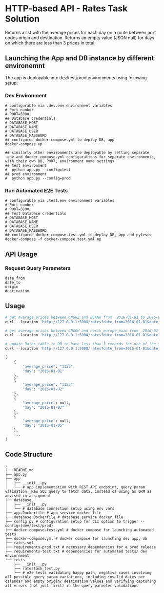 # HTTP-based API - Rates Task Solution

Returns a list with the average prices for each day on a route between port codes origin and destination. Returns an empty value (JSON null) for days on which there are less than 3 prices in total.

## Launching the App and DB instance by different environemnt
The app is deployable into dev/test/prod environments using following setup:
### Dev Environment
```
# configurable via .dev.env environment variables
# Port number
# PORT=5000
## Database credentials
# DATABASE_HOST
# DATABASE_NAME
# DATABASE_USER
# DATABASE_PASSWORD
## configured docker-compose.yml to deploy DB, app
docker-compose up

## similarly other environments are deployable by setting separate .env and docker-compose.yml configurations for separate environments, with their own DB, PORT, environment name settings
## test environment
#  python app.py --config=test
## prod environment
#  python app.py --config=prod
```

### Run Automated E2E Tests
```
# configurable via .test.env environment variables
# Port number
# PORT=5000
## Test Database credentials
# DATABASE_HOST
# DATABASE_NAME
# DATABASE_USER
# DATABASE_PASSWORD
## configured docker-compose.test.yml to deploy DB, app and pytests 
docker-compose -f docker-compose.test.yml up
```

## API Usage
### Request Query Parameters
``` 
date_from
date_to
origin
destination
```

## Usage
```python
# get average prices between CNGGZ and BEANR from  2016-01-01 to 2016-01-30
curl --location 'http://127.0.0.1:5000/rates?date_from=2016-01-01&date_to=2016-01-30&origin=CNGGZ&destination=BEANR'

# get average prices between CNSGH and north_europe_main from  2016-01-01 to 2016-01-10
curl --location 'http://127.0.0.1:5000/rates?date_from=2016-01-01&date_to=2016-01-10&origin=CNSGH&destination=north_europe_main'

# update Rates table in DB to have less than 3 records for one of the sets of pricing records for some of the origin and destination combinations, and expect the average price as null for those having less than 3 records
curl --location 'http://127.0.0.1:5000/rates?date_from=2016-01-01&date_to=2016-01-10&origin=CNGGZ&destination=EETLL'

[
    {
        "average_price": "1155",
        "day": "2016-01-01"
    },
    {
        "average_price": "1155",
        "day": "2016-01-02"
    },
    {
        "average_price": null,
        "day": "2016-01-03"
    },
    {
        "average_price": null,
        "day": "2016-01-05"
    },
    ...
]


```
## Code Structure
```
.
├── README.md
├── app.py
├── app
│   ├── __init__.py
│   └── # app implementation with REST API endpoint, query param validation, Raw SQL query to fetch data, instead of using an ORM as advised in assignment
├── database
│   ├── __init__.py
│   └── # database connection setup using env vars
├── app.Dockerfile # app service docker file
├── database.Dockerfile # database service docker file
├── config.py # configuration setup for CLI option to trigger --config=(dev/test/prod)
├── docker-compose.test.yml # docker compose for launching automated tests
├── docker-compose.yml # docker compose for launching dev app, db
├── rates.sql
├── requirements-prod.txt # necessary dependencies for a prod release
├── requirements-test.txt # dependencies for automated tests/ dev enviornment
└── tests
    ├── __init__.py
    └── ratestask_test.py
    └── # e2e tests validating happy path, negative cases involving all possible query param variations, including invalid dates per calendar and empty origin/ destination values and verifying capturing all errors (not just first) in the query parmeter validations

```
